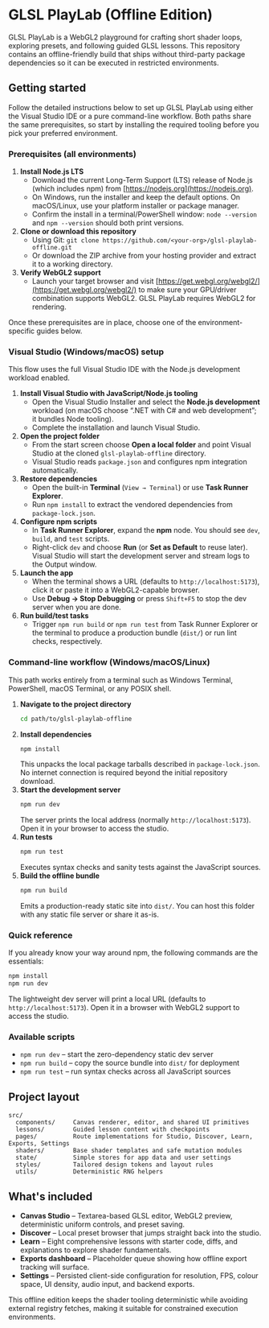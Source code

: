 # GLSL PlayLab (Offline Edition)

GLSL PlayLab is a WebGL2 playground for crafting short shader loops, exploring presets, and following guided GLSL lessons. This repository contains an offline-friendly build that ships without third-party package dependencies so it can be executed in restricted environments.

## Getting started

Follow the detailed instructions below to set up GLSL PlayLab using either the Visual Studio IDE or a pure command-line workflow. Both paths share the same prerequisites, so start by installing the required tooling before you pick your preferred environment.

### Prerequisites (all environments)

1. **Install Node.js LTS**
   - Download the current Long-Term Support (LTS) release of Node.js (which includes npm) from [https://nodejs.org](https://nodejs.org).
   - On Windows, run the installer and keep the default options. On macOS/Linux, use your platform installer or package manager.
   - Confirm the install in a terminal/PowerShell window: `node --version` and `npm --version` should both print versions.
2. **Clone or download this repository**
   - Using Git: `git clone https://github.com/<your-org>/glsl-playlab-offline.git`
   - Or download the ZIP archive from your hosting provider and extract it to a working directory.
3. **Verify WebGL2 support**
   - Launch your target browser and visit [https://get.webgl.org/webgl2/](https://get.webgl.org/webgl2/) to make sure your GPU/driver combination supports WebGL2. GLSL PlayLab requires WebGL2 for rendering.

Once these prerequisites are in place, choose one of the environment-specific guides below.

### Visual Studio (Windows/macOS) setup

This flow uses the full Visual Studio IDE with the Node.js development workload enabled.

1. **Install Visual Studio with JavaScript/Node.js tooling**
   - Open the Visual Studio Installer and select the **Node.js development** workload (on macOS choose “.NET with C# and web development”; it bundles Node tooling).
   - Complete the installation and launch Visual Studio.
2. **Open the project folder**
   - From the start screen choose **Open a local folder** and point Visual Studio at the cloned `glsl-playlab-offline` directory.
   - Visual Studio reads `package.json` and configures npm integration automatically.
3. **Restore dependencies**
   - Open the built-in **Terminal** (`View → Terminal`) or use **Task Runner Explorer**.
   - Run `npm install` to extract the vendored dependencies from `package-lock.json`.
4. **Configure npm scripts**
   - In **Task Runner Explorer**, expand the **npm** node. You should see `dev`, `build`, and `test` scripts.
   - Right-click `dev` and choose **Run** (or **Set as Default** to reuse later). Visual Studio will start the development server and stream logs to the Output window.
5. **Launch the app**
   - When the terminal shows a URL (defaults to `http://localhost:5173`), click it or paste it into a WebGL2-capable browser.
   - Use **Debug → Stop Debugging** or press `Shift+F5` to stop the dev server when you are done.
6. **Run build/test tasks**
   - Trigger `npm run build` or `npm run test` from Task Runner Explorer or the terminal to produce a production bundle (`dist/`) or run lint checks, respectively.

### Command-line workflow (Windows/macOS/Linux)

This path works entirely from a terminal such as Windows Terminal, PowerShell, macOS Terminal, or any POSIX shell.

1. **Navigate to the project directory**
   ```bash
   cd path/to/glsl-playlab-offline
   ```
2. **Install dependencies**
   ```bash
   npm install
   ```
   This unpacks the local package tarballs described in `package-lock.json`. No internet connection is required beyond the initial repository download.
3. **Start the development server**
   ```bash
   npm run dev
   ```
   The server prints the local address (normally `http://localhost:5173`). Open it in your browser to access the studio.
4. **Run tests**
   ```bash
   npm run test
   ```
   Executes syntax checks and sanity tests against the JavaScript sources.
5. **Build the offline bundle**
   ```bash
   npm run build
   ```
   Emits a production-ready static site into `dist/`. You can host this folder with any static file server or share it as-is.

### Quick reference

If you already know your way around npm, the following commands are the essentials:

```bash
npm install
npm run dev
```

The lightweight dev server will print a local URL (defaults to `http://localhost:5173`). Open it in a browser with WebGL2 support to access the studio.

### Available scripts

- `npm run dev` – start the zero-dependency static dev server
- `npm run build` – copy the source bundle into `dist/` for deployment
- `npm run test` – run syntax checks across all JavaScript sources

## Project layout

```
src/
  components/     Canvas renderer, editor, and shared UI primitives
  lessons/        Guided lesson content with checkpoints
  pages/          Route implementations for Studio, Discover, Learn, Exports, Settings
  shaders/        Base shader templates and safe mutation modules
  state/          Simple stores for app data and user settings
  styles/         Tailored design tokens and layout rules
  utils/          Deterministic RNG helpers
```

## What's included

- **Canvas Studio** – Textarea-based GLSL editor, WebGL2 preview, deterministic uniform controls, and preset saving.
- **Discover** – Local preset browser that jumps straight back into the studio.
- **Learn** – Eight comprehensive lessons with starter code, diffs, and explanations to explore shader fundamentals.
- **Exports dashboard** – Placeholder queue showing how offline export tracking will surface.
- **Settings** – Persisted client-side configuration for resolution, FPS, colour space, UI density, audio input, and backend exports.

This offline edition keeps the shader tooling deterministic while avoiding external registry fetches, making it suitable for constrained execution environments.
